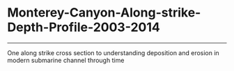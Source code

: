 # Monterey-Canyon-Along-strike-Depth-Profile-2003-2014
------
One along strike cross section to understanding deposition and erosion in modern submarine channel through time
